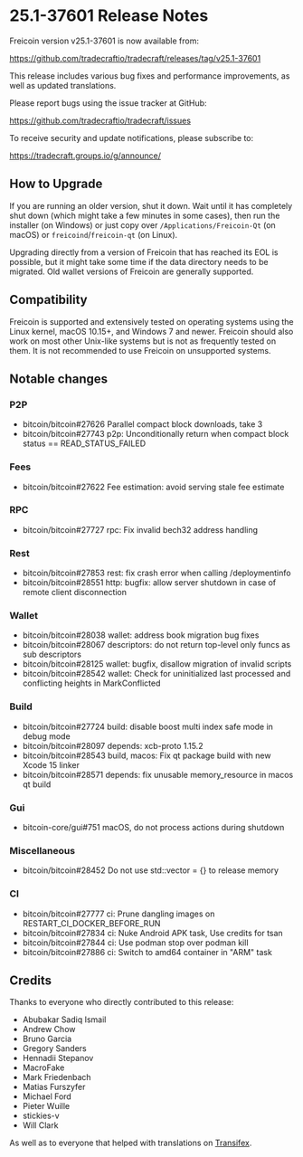 25.1-37601 Release Notes
========================

Freicoin version v25.1-37601 is now available from:

  https://github.com/tradecraftio/tradecraft/releases/tag/v25.1-37601

This release includes various bug fixes and performance improvements, as well as updated translations.

Please report bugs using the issue tracker at GitHub:

  https://github.com/tradecraftio/tradecraft/issues

To receive security and update notifications, please subscribe to:

  https://tradecraft.groups.io/g/announce/

How to Upgrade
--------------

If you are running an older version, shut it down. Wait until it has completely shut down (which might take a few minutes in some cases), then run the installer (on Windows) or just copy over `/Applications/Freicoin-Qt` (on macOS) or `freicoind`/`freicoin-qt` (on Linux).

Upgrading directly from a version of Freicoin that has reached its EOL is possible, but it might take some time if the data directory needs to be migrated.  Old wallet versions of Freicoin are generally supported.

Compatibility
-------------

Freicoin is supported and extensively tested on operating systems using the Linux kernel, macOS 10.15+, and Windows 7 and newer.  Freicoin should also work on most other Unix-like systems but is not as frequently tested on them.  It is not recommended to use Freicoin on unsupported systems.

Notable changes
---------------

### P2P

- bitcoin/bitcoin#27626 Parallel compact block downloads, take 3
- bitcoin/bitcoin#27743 p2p: Unconditionally return when compact block status == READ_STATUS_FAILED

### Fees

- bitcoin/bitcoin#27622 Fee estimation: avoid serving stale fee estimate

### RPC

- bitcoin/bitcoin#27727 rpc: Fix invalid bech32 address handling

### Rest

- bitcoin/bitcoin#27853 rest: fix crash error when calling /deploymentinfo
- bitcoin/bitcoin#28551 http: bugfix: allow server shutdown in case of remote client disconnection

### Wallet

- bitcoin/bitcoin#28038 wallet: address book migration bug fixes
- bitcoin/bitcoin#28067 descriptors: do not return top-level only funcs as sub descriptors
- bitcoin/bitcoin#28125 wallet: bugfix, disallow migration of invalid scripts
- bitcoin/bitcoin#28542 wallet: Check for uninitialized last processed and conflicting heights in MarkConflicted

### Build

- bitcoin/bitcoin#27724 build: disable boost multi index safe mode in debug mode
- bitcoin/bitcoin#28097 depends: xcb-proto 1.15.2
- bitcoin/bitcoin#28543 build, macos: Fix qt package build with new Xcode 15 linker
- bitcoin/bitcoin#28571 depends: fix unusable memory_resource in macos qt build

### Gui

- bitcoin-core/gui#751 macOS, do not process actions during shutdown

### Miscellaneous

- bitcoin/bitcoin#28452 Do not use std::vector = {} to release memory

### CI

- bitcoin/bitcoin#27777 ci: Prune dangling images on RESTART_CI_DOCKER_BEFORE_RUN
- bitcoin/bitcoin#27834 ci: Nuke Android APK task, Use credits for tsan
- bitcoin/bitcoin#27844 ci: Use podman stop over podman kill
- bitcoin/bitcoin#27886 ci: Switch to amd64 container in "ARM" task

Credits
-------

Thanks to everyone who directly contributed to this release:

- Abubakar Sadiq Ismail
- Andrew Chow
- Bruno Garcia
- Gregory Sanders
- Hennadii Stepanov
- MacroFake
- Mark Friedenbach
- Matias Furszyfer
- Michael Ford
- Pieter Wuille
- stickies-v
- Will Clark

As well as to everyone that helped with translations on [Transifex](https://www.transifex.com/tradecraft/freicoin-1/).
